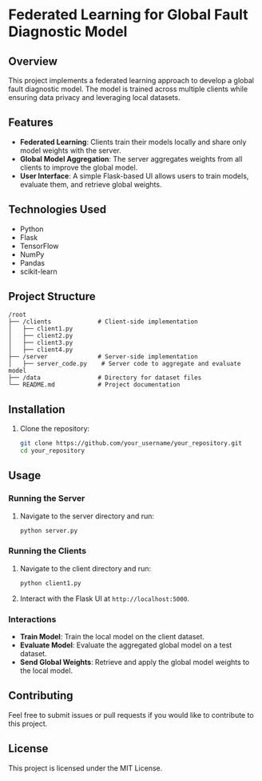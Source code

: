 # Federated Learning for Global Fault Diagnostic Model

## Overview

This project implements a federated learning approach to develop a global fault diagnostic model. The model is trained across multiple clients while ensuring data privacy and leveraging local datasets.

## Features

- **Federated Learning**: Clients train their models locally and share only model weights with the server.
- **Global Model Aggregation**: The server aggregates weights from all clients to improve the global model.
- **User Interface**: A simple Flask-based UI allows users to train models, evaluate them, and retrieve global weights.

## Technologies Used

- Python
- Flask
- TensorFlow
- NumPy
- Pandas
- scikit-learn

## Project Structure

```
/root
├── /clients             # Client-side implementation
│   ├── client1.py  
│   ├── client2.py   
│   ├── client3.py   
│   ├── client4.py   
├── /server              # Server-side implementation
│   ├── server_code.py    # Server code to aggregate and evaluate model
├── /data                # Directory for dataset files
└── README.md            # Project documentation
```

## Installation

1. Clone the repository:

   ```bash
   git clone https://github.com/your_username/your_repository.git
   cd your_repository
   ```

## Usage

### Running the Server

1. Navigate to the server directory and run:

   ```bash
   python server.py
   ```

### Running the Clients

1. Navigate to the client directory and run:

   ```bash
   python client1.py
   ```

2. Interact with the Flask UI at `http://localhost:5000`.

### Interactions

- **Train Model**: Train the local model on the client dataset.
- **Evaluate Model**: Evaluate the aggregated global model on a test dataset.
- **Send Global Weights**: Retrieve and apply the global model weights to the local model.

## Contributing

Feel free to submit issues or pull requests if you would like to contribute to this project.

## License

This project is licensed under the MIT License.

